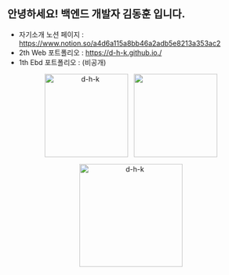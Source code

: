 ## 안녕하세요! 백엔드 개발자 김동훈 입니다.
- 자기소개 노션 페이지 : https://www.notion.so/a4d6a115a8bb46a2adb5e8213a353ac2
- 2th Web 포트폴리오 : https://d-h-k.github.io./
- 1th Ebd 포트폴리오 : (비공개)

<p align="center"><img align="center" height="170" src="https://github-readme-stats.vercel.app/api?username=d-h-k&show_icons=true" alt="d-h-k" />&nbsp;
&nbsp;<img align="center" height="170" src="https://github-readme-stats.vercel.app/api/top-langs/?username=d-h-k&layout=compact" /><p/>

<p align="center"><img align="center" height="210" src="http://mazassumnida.wtf/api/v2/generate_badge?boj=kdog1503" alt="d-h-k" /><p/>



<!---
df
<p align="center"><img align="center" height="15" src="http://mazassumnida.wtf/api/mini/generate_badge?boj=kdog1503&show_icons=true" alt="d-h-k" /><p/>


<p align="center"><img align="center" height="15" src="http://@@@" alt="d-h-k" /><p/>



[![Solved.ac
프로필](http://mazassumnida.wtf/api/mini/generate_badge?boj=kdog1503)](https://github.com/mazassumnida/mazassumnida)

[![Solved.ac
프로필](http://mazassumnida.wtf/api/v2/generate_badge?boj=kdog1503)](https://solved.ac/kdog1503)

[![Solved.ac
프로필](http://mazassumnida.wtf/api/generate_badge?boj=kdog1503)](https://solved.ac/kdog1503)

[![Solved.ac
프로필](http://mazassumnida.wtf/api/v2/generate_badge?boj=kdog1503)](https://solved.ac/kdog1503)
--->
